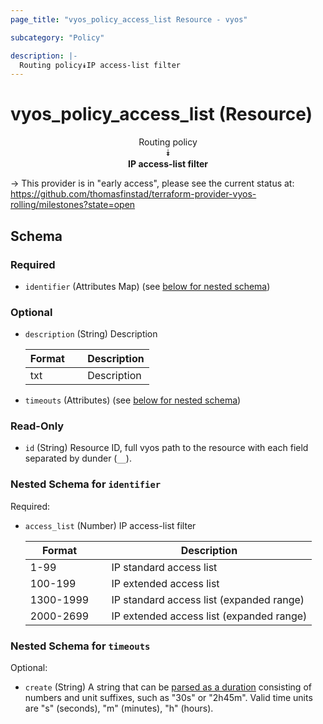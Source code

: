 ```yaml
---
page_title: "vyos_policy_access_list Resource - vyos"

subcategory: "Policy"

description: |- 
  Routing policy⯯IP access-list filter
---
```


# vyos_policy_access_list (Resource)
<center>

Routing policy  
⯯  
**IP access-list filter**


</center>

-> This provider is in "early access", please see the current status at: https://github.com/thomasfinstad/terraform-provider-vyos-rolling/milestones?state=open

## Schema

### Required

- `identifier` (Attributes Map) (see [below for nested schema](#nestedatt--identifier))

### Optional

- `description` (String) Description

    |Format  &emsp;|Description  |
    |----------|---------------|
    |txt     &emsp;|Description  |
- `timeouts` (Attributes) (see [below for nested schema](#nestedatt--timeouts))

### Read-Only

- `id` (String) Resource ID, full vyos path to the resource with each field separated by dunder (`__`).

<a id="nestedatt--identifier"></a>
### Nested Schema for `identifier`

Required:

- `access_list` (Number) IP access-list filter

    |Format     &emsp;|Description                               |
    |-------------|--------------------------------------------|
    |1-99       &emsp;|IP standard access list                   |
    |100-199    &emsp;|IP extended access list                   |
    |1300-1999  &emsp;|IP standard access list (expanded range)  |
    |2000-2699  &emsp;|IP extended access list (expanded range)  |


<a id="nestedatt--timeouts"></a>
### Nested Schema for `timeouts`

Optional:

- `create` (String) A string that can be [parsed as a duration](https://pkg.go.dev/time#ParseDuration) consisting of numbers and unit suffixes, such as &#34;30s&#34; or &#34;2h45m&#34;. Valid time units are &#34;s&#34; (seconds), &#34;m&#34; (minutes), &#34;h&#34; (hours).  
